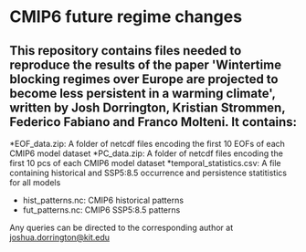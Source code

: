 # CMIP6 future regime changes

## This repository contains files needed to reproduce the results of the paper 'Wintertime blocking regimes over Europe are projected to become less persistent in a warming climate', written by Josh Dorrington, Kristian Strommen, Federico Fabiano and Franco Molteni. It contains:

*EOF_data.zip: A folder of netcdf files encoding the first 10 EOFs of each CMIP6 model dataset
*PC_data.zip: A folder of netcdf files encoding the first 10 pcs of each CMIP6 model dataset
*temporal_statistics.csv: A file containing historical and SSP5:8.5 occurrence and persistence statitistics for all models
* hist_patterns.nc: CMIP6 historical patterns
* fut_patterns.nc: CMIP6 SSP5:8.5 patterns

Any queries can be directed to the corresponding author at joshua.dorrington@kit.edu
